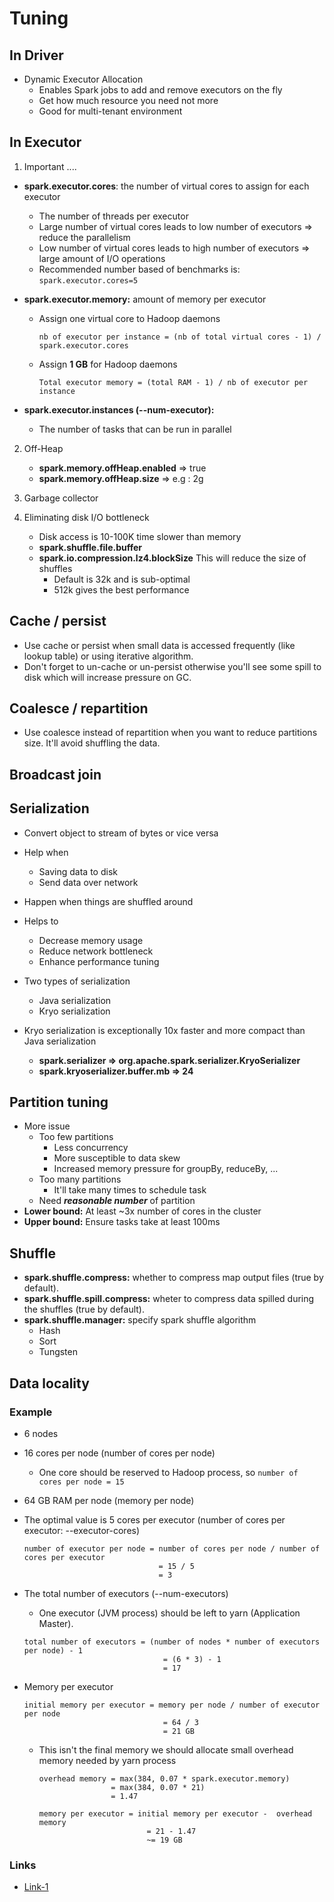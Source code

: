 # Tuning

## In Driver

- Dynamic Executor Allocation
    - Enables Spark jobs to add and remove executors on the fly
    - Get how much resource you need not more 
    - Good for multi-tenant environment

## In Executor

1. Important ....

- **spark.executor.cores**: the number of virtual cores to assign for each executor
   - The number of threads per executor
   - Large number of virtual cores leads to low number of executors => reduce the parallelism 
   - Low number of virtual cores leads to high number of executors => large amount of I/O operations
   - Recommended number based of benchmarks is: ``spark.executor.cores=5``
    
- **spark.executor.memory:** amount of memory per executor
    - Assign one virtual core to Hadoop daemons
        
        ``nb of executor per instance = (nb of total virtual cores - 1) / spark.executor.cores``
    
    - Assign **1 GB** for Hadoop daemons
    
        ``Total executor memory = (total RAM - 1) / nb of executor per instance``

- **spark.executor.instances (--num-executor):**
    - The number of tasks that can be run in parallel 


2. Off-Heap
    - **spark.memory.offHeap.enabled** => true
    - **spark.memory.offHeap.size** => e.g : 2g
    
3. Garbage collector

4. Eliminating disk I/O bottleneck
    - Disk access is 10-100K time slower than memory
    - **spark.shuffle.file.buffer**
    - **spark.io.compression.lz4.blockSize** This will reduce the size of shuffles  
        - Default is 32k and is sub-optimal
        - 512k gives the best performance


## Cache / persist
- Use cache or persist when small data is accessed frequently (like lookup table) 
  or using iterative algorithm.
- Don't forget to un-cache or un-persist otherwise you'll see some spill to disk which will
  increase pressure on GC.

## Coalesce / repartition
- Use coalesce instead of repartition when you want to reduce partitions size. It'll avoid
  shuffling the data. 

## Broadcast join

## Serialization

- Convert object to stream of bytes or vice versa
- Help when
    - Saving data to disk
    - Send data over network
- Happen when things are shuffled around
- Helps to
    - Decrease memory usage
    - Reduce network bottleneck
    - Enhance performance tuning

- Two types of serialization
    - Java serialization
    - Kryo serialization
    
- Kryo serialization is exceptionally 10x faster and more compact than Java serialization
    
    - **spark.serializer => org.apache.spark.serializer.KryoSerializer**
    - **spark.kryoserializer.buffer.mb => 24**


## Partition tuning 
- More issue    
    - Too few partitions
        - Less concurrency
        - More susceptible to data skew
        - Increased memory pressure for groupBy, reduceBy, ...
    - Too many partitions
        - It'll take many times to schedule task
    - Need ***reasonable number*** of partition
- **Lower bound:**  At least ~3x number of cores in the cluster
- **Upper bound:** Ensure tasks take at least 100ms


## Shuffle

- **spark.shuffle.compress:** whether to compress map output files (true by default).
- **spark.shuffle.spill.compress:** wheter to compress data spilled during the shuffles (true by default).
- **spark.shuffle.manager:** specify spark shuffle algorithm
    - Hash
    - Sort
    - Tungsten
    
## Data locality 

### Example

- 6 nodes 
- 16 cores per node (number of cores per node)
  - One core should be reserved to Hadoop process, so ``number of cores per node = 15``
- 64 GB RAM per node (memory per node)
- The optimal value is 5 cores per executor (number of cores per executor: --executor-cores)

    ```
   number of executor per node = number of cores per node / number of cores per executor 
                                  = 15 / 5 
                                  = 3                           
   ```

- The total number of executors (--num-executors)
    - One executor (JVM process) should be left to yarn (Application Master).
    
   ```
   total number of executors = (number of nodes * number of executors per node) - 1 
                                  = (6 * 3) - 1 
                                  = 17                           
   ```
- Memory per executor
  
   ```
   initial memory per executor = memory per node / number of executor per node 
                                  = 64 / 3
                                  = 21 GB                           
   ```
  - This isn't the final memory we should allocate small overhead memory needed by yarn process 
    
    ```
    overhead memory = max(384, 0.07 * spark.executor.memory)
                    = max(384, 0.07 * 21)
                    = 1.47
    ```
    
    ``` 
    memory per executor = initial memory per executor -  overhead memory
                            = 21 - 1.47
                            ~= 19 GB
    ```
    
### Links 
- [Link-1](https://aws.amazon.com/fr/blogs/big-data/best-practices-for-successfully-managing-memory-for-apache-spark-applications-on-amazon-emr/) 
